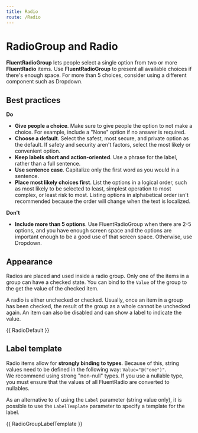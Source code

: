 ```yaml
---
title: Radio
route: /Radio
---
```


# RadioGroup and Radio

**FluentRadioGroup** lets people select a single option from two or more **FluentRadio** items.
Use **FluentRadioGroup** to present all available choices if there's enough space.
For more than 5 choices, consider using a different component such as Dropdown.

## Best practices
**Do**

  - **Give people a choice**. Make sure to give people the option to not make a choice.
    For example, include a "None" option if no answer is required.
  - **Choose a default**. Select the safest, most secure, and private option as the default.
    If safety and security aren't factors, select the most likely or convenient option.
  - **Keep labels short and action-oriented**. Use a phrase for the label, rather than a full sentence.
  - **Use sentence case**. Capitalize only the first word as you would in a sentence.
  - **Place most likely choices first**. List the options in a logical order, such as most likely to be selected to least,
    simplest operation to most complex, or least risk to most. Listing options in alphabetical
    order isn't recommended because the order will change when the text is localized.

**Don't**

  - **Include more than 5 options**. Use FluentRadioGroup when there are 2-5 options,
    and you have enough screen space and the options are important enough to be a good use of that screen space.
    Otherwise, use Dropdown.

## Appearance

Radios are placed and used inside a radio group.
Only one of the items in a group can have a checked state.
You can bind to the `Value` of the group to the get the value of the checked item.

A radio is either unchecked or checked. Usually, once an item in a group has been checked,
the result of the group as a whole cannot be unchecked again.
An item can also be disabled and can show a label to indicate the value. 

{{ RadioDefault }}

## Label template

Radio items allow for **strongly binding to types**.
Because of this, string values need to be defined in the following way: `Value="@("one")"`.  
We recommend using strong "non-null" types. If you use a nullable type, you must ensure that the values of all FluentRadio are converted to nullables.

As an alternative to of using the `Label` parameter (string value only),
it is possible to use the `LabelTemplate` parameter to specify a template for the label.

{{ RadioGroupLabelTemplate }}
